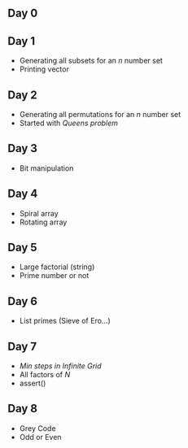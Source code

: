 ## Day 0
## Day 1
* Generating all subsets for an _n_ number set 
* Printing vector

## Day 2
* Generating all permutations for an _n_ number set
* Started with _Queens problem_

## Day 3
* Bit manipulation

## Day 4
* Spiral array
* Rotating array

## Day 5
* Large factorial (string)
* Prime number or not

## Day 6
* List primes (Sieve of Ero...)

## Day 7
* _Min steps in Infinite Grid_
* All factors of _N_
* assert()

## Day 8
* Grey Code
* Odd or Even